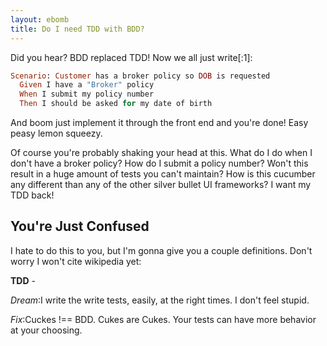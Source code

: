 ```yaml
---
layout: ebomb
title: Do I need TDD with BDD?
---
```


Did you hear? BDD replaced TDD!  Now we all just write[:1]:

```ruby
Scenario: Customer has a broker policy so DOB is requested
  Given I have a "Broker" policy
  When I submit my policy number
  Then I should be asked for my date of birth
```

And boom just implement it through the front end and you're done! Easy peasy lemon squeezy.

Of course you're probably shaking your head at this. What do I do when I don't have a broker policy? How do I submit a policy number? Won't this result in a huge amount of tests you can't maintain? How is this cucumber any different than any of the other silver bullet UI frameworks? I want my TDD back!

## You're Just Confused

I hate to do this to you, but I'm gonna give you a couple definitions. Don't worry I won't cite wikipedia yet:

**TDD** - 

_Dream_:I write the write tests, easily, at the right times. I don't feel stupid.

_Fix_:Cuckes !== BDD. Cukes are Cukes. Your tests can have more behavior at your choosing.

[^1]:Example from Aslaks blog at: https://cucumber.io/blog/2015/03/24/single-source-of-truth

[^1]:http://dannorth.net/introducing-bdd/
